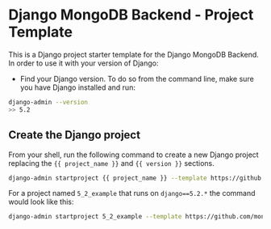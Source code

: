 # Django MongoDB Backend - Project Template

This is a Django project starter template for the Django MongoDB Backend.
In order to use it with your version of Django: 

- Find your Django version. To do so from the command line, make sure you
  have Django installed and run:

```bash
django-admin --version
>> 5.2
```

## Create the Django project

From your shell, run the following command to create a new Django project
replacing the `{{ project_name }}` and `{{ version }}` sections. 

```bash
django-admin startproject {{ project_name }} --template https://github.com/mongodb-labs/django-mongodb-project/archive/refs/heads/{{ version }}.x.zip
```

For a project named `5_2_example` that runs on `django==5.2.*`
the command would look like this:

```bash
django-admin startproject 5_2_example --template https://github.com/mongodb-labs/django-mongodb-project/archive/refs/heads/5.2.x.zip
```
